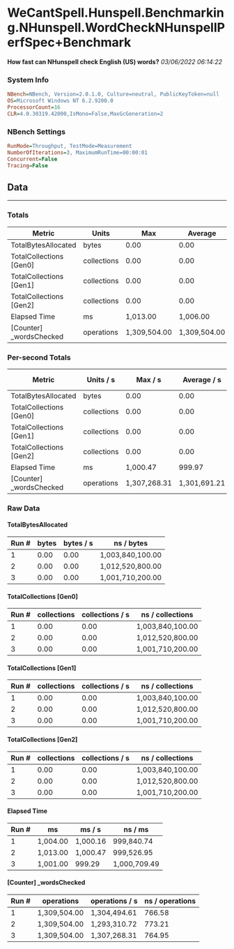 ﻿# WeCantSpell.Hunspell.Benchmarking.NHunspell.WordCheckNHunspellPerfSpec+Benchmark
__How fast can NHunspell check English (US) words?__
_03/06/2022 06:14:22_
### System Info
```ini
NBench=NBench, Version=2.0.1.0, Culture=neutral, PublicKeyToken=null
OS=Microsoft Windows NT 6.2.9200.0
ProcessorCount=16
CLR=4.0.30319.42000,IsMono=False,MaxGcGeneration=2
```

### NBench Settings
```ini
RunMode=Throughput, TestMode=Measurement
NumberOfIterations=3, MaximumRunTime=00:00:01
Concurrent=False
Tracing=False
```

## Data
-------------------

### Totals
|          Metric |           Units |             Max |         Average |             Min |          StdDev |
|---------------- |---------------- |---------------- |---------------- |---------------- |---------------- |
|TotalBytesAllocated |           bytes |            0.00 |            0.00 |            0.00 |            0.00 |
|TotalCollections [Gen0] |     collections |            0.00 |            0.00 |            0.00 |            0.00 |
|TotalCollections [Gen1] |     collections |            0.00 |            0.00 |            0.00 |            0.00 |
|TotalCollections [Gen2] |     collections |            0.00 |            0.00 |            0.00 |            0.00 |
|    Elapsed Time |              ms |        1,013.00 |        1,006.00 |        1,001.00 |            6.24 |
|[Counter] _wordsChecked |      operations |    1,309,504.00 |    1,309,504.00 |    1,309,504.00 |            0.00 |

### Per-second Totals
|          Metric |       Units / s |         Max / s |     Average / s |         Min / s |      StdDev / s |
|---------------- |---------------- |---------------- |---------------- |---------------- |---------------- |
|TotalBytesAllocated |           bytes |            0.00 |            0.00 |            0.00 |            0.00 |
|TotalCollections [Gen0] |     collections |            0.00 |            0.00 |            0.00 |            0.00 |
|TotalCollections [Gen1] |     collections |            0.00 |            0.00 |            0.00 |            0.00 |
|TotalCollections [Gen2] |     collections |            0.00 |            0.00 |            0.00 |            0.00 |
|    Elapsed Time |              ms |        1,000.47 |          999.97 |          999.29 |            0.61 |
|[Counter] _wordsChecked |      operations |    1,307,268.31 |    1,301,691.21 |    1,293,310.72 |        7,389.04 |

### Raw Data
#### TotalBytesAllocated
|           Run # |           bytes |       bytes / s |      ns / bytes |
|---------------- |---------------- |---------------- |---------------- |
|               1 |            0.00 |            0.00 |1,003,840,100.00 |
|               2 |            0.00 |            0.00 |1,012,520,800.00 |
|               3 |            0.00 |            0.00 |1,001,710,200.00 |

#### TotalCollections [Gen0]
|           Run # |     collections | collections / s |ns / collections |
|---------------- |---------------- |---------------- |---------------- |
|               1 |            0.00 |            0.00 |1,003,840,100.00 |
|               2 |            0.00 |            0.00 |1,012,520,800.00 |
|               3 |            0.00 |            0.00 |1,001,710,200.00 |

#### TotalCollections [Gen1]
|           Run # |     collections | collections / s |ns / collections |
|---------------- |---------------- |---------------- |---------------- |
|               1 |            0.00 |            0.00 |1,003,840,100.00 |
|               2 |            0.00 |            0.00 |1,012,520,800.00 |
|               3 |            0.00 |            0.00 |1,001,710,200.00 |

#### TotalCollections [Gen2]
|           Run # |     collections | collections / s |ns / collections |
|---------------- |---------------- |---------------- |---------------- |
|               1 |            0.00 |            0.00 |1,003,840,100.00 |
|               2 |            0.00 |            0.00 |1,012,520,800.00 |
|               3 |            0.00 |            0.00 |1,001,710,200.00 |

#### Elapsed Time
|           Run # |              ms |          ms / s |         ns / ms |
|---------------- |---------------- |---------------- |---------------- |
|               1 |        1,004.00 |        1,000.16 |      999,840.74 |
|               2 |        1,013.00 |        1,000.47 |      999,526.95 |
|               3 |        1,001.00 |          999.29 |    1,000,709.49 |

#### [Counter] _wordsChecked
|           Run # |      operations |  operations / s | ns / operations |
|---------------- |---------------- |---------------- |---------------- |
|               1 |    1,309,504.00 |    1,304,494.61 |          766.58 |
|               2 |    1,309,504.00 |    1,293,310.72 |          773.21 |
|               3 |    1,309,504.00 |    1,307,268.31 |          764.95 |


